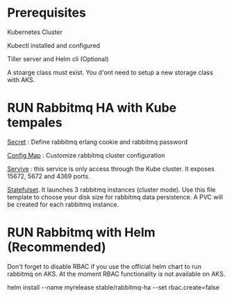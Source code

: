 
# Prerequisites

Kubernetes Cluster

Kubectl installed and configured

Tiller server and Helm cli (Optional)

A stoarge class must exist. You d'ont need to setup a new storage class with AKS.


# RUN Rabbitmq HA with Kube tempales


[Secret](https://github.com/aliouba/rabbitmq-ha-kubernetes/blob/master/secret.yaml) : Define rabbitmq erlang cookie and rabbitmq password

[Config Map](https://github.com/aliouba/rabbitmq-ha-kubernetes/blob/master/cm.yaml) : Customize rabbitmq cluster configuration 

[Servive](https://github.com/aliouba/rabbitmq-ha-kubernetes/blob/master/svc.yaml) : this service is only access through the Kube cluster. It exposes 15672, 5672 and 4369 ports.

[Statefulset](https://github.com/aliouba/rabbitmq-ha-kubernetes/blob/master/statefulset.yaml). It launches 3 rabbitmq instances (cluster mode). Use this file template to choose your disk size for rabbitmq data persistence. A PVC will be created for each rabbitmq instance.


# RUN Rabbitmq with Helm (Recommended)

Don't forget to disable RBAC if you use the official helm chart to run rabbitmq on AKS. At the moment RBAC functionality is not available on AKS.

helm install --name myrelease stable/rabbitmq-ha --set rbac.create=false

